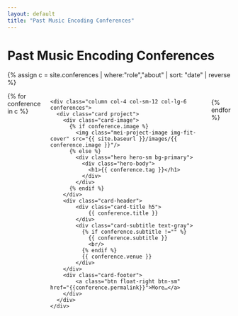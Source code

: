 ```yaml
---
layout: default
title: "Past Music Encoding Conferences"
---
```


# Past Music Encoding Conferences

{% assign c = site.conferences | where:"role","about" | sort: "date" | reverse %}

<div class="columns">
  {% for conference in c %}

    <div class="column col-4 col-sm-12 col-lg-6 conferences">
      <div class="card project">
        <div class="card-image">
          {% if conference.image %}
            <img class="mei-project-image img-fit-cover" src="{{ site.baseurl }}/images/{{ conference.image }}"/>
          {% else %}
            <div class="hero hero-sm bg-primary">
              <div class="hero-body">
                <h1>{{ conference.tag }}</h1>
              </div>
            </div>
          {% endif %}
        </div>
        <div class="card-header">
            <div class="card-title h5">
                {{ conference.title }}
            </div>
            <div class="card-subtitle text-gray">
              {% if conference.subtitle !="" %}
                {{ conference.subtitle }}
                <br/>
              {% endif %}
              {{ conference.venue }}
            </div>
        </div>
        <div class="card-footer">
            <a class="btn float-right btn-sm" href="{{conference.permalink}}">More…</a>
        </div>
      </div>
    </div>
  {% endfor %}
</div>
